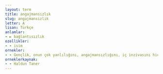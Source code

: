 ```yaml
---
layout: term
title: angajmansızlık
slug: angajmansizlik
letter: A
lisan: Türkçe
anlamlar:
- ► bağlantısızlık
ozellikler:
- - isim
ornekler:
- - Gençlik, onun çok yanlılığını, angajmansızlığını, iç inzivasını hiç tutmazdı.
orneklerkaynak:
- - Haldun Taner
---
```

